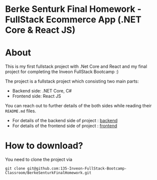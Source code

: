 # Berke Senturk Final Homework - FullStack Ecommerce App (.NET Core & React JS)

# About 

This is my first fullstack project with .Net Core and React and my final project for completing the Inveon FullStack Bootcamp :)

The project is a fullstack project which consisting two main parts:

- Backend side: .NET Core, C#
- Frontend side: React JS

You can reach out to further details of the both sides while reading their ```README.md``` files.

- For details of the backend side of project : [backend](./Backend/README.md)
- For details of the frontend side of project : [frontend](./Frontend/README.md)

# How to download?

You need to clone the project via

```
git clone git@github.com:135-Inveon-FullStack-Bootcamp-Classroom/BerkeSenturkFinalHomework.git
```
